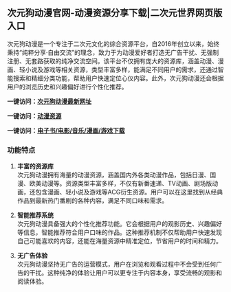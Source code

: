 <h2>次元狗动漫官网-动漫资源分享下载|二次元世界网页版入口</h2>

次元狗动漫是一个专注于二次元文化的综合资源平台，自2016年创立以来，始终秉持“纯粹分享·自由交流”的理念，致力于为动漫爱好者打造无广告干扰、无强制注册、无套路获取的纯净交流空间。该平台不仅拥有庞大的资源库，涵盖动漫、漫画、轻小说及游戏等相关资源，类型丰富多样，能满足不同用户的需求，还通过智能搜索和精细分类功能，帮助用户快速定位心仪内容。此外，次元狗动漫还会根据用户的浏览历史和兴趣偏好进行个性化推荐。

<p><strong>一键访问：</strong><a href="https://www.xxsnav.com/sites/1623.html" target="_blank" ><strong>次元狗动漫最新网址</strong></a></p>
<p><strong>一键访问：</strong><a href="https://www.xxsnav.com/favorites/dongmanziyuan" target="_blank" ><strong>动漫资源</strong></a></p>
<p><strong>一键访问：</strong><a href="https://wangpanziyuan.pages.dev/" target="_blank" ><strong>电子书/电影/音乐/漫画/游戏下载</strong></a></p>

### 功能特点
1. **丰富的资源库**  
   次元狗动漫拥有海量的动漫资源，涵盖国内外各类动漫作品，包括日漫、国漫、欧美动漫等。资源类型丰富多样，不仅有新番速递、TV动画、剧场版动画，还包含漫画、轻小说及游戏等ACG衍生资源。用户可以在这里找到从经典作品到最新热门番剧的各种内容，满足不同口味和需求。

2. **智能推荐系统**  
   次元狗动漫具备强大的个性化推荐功能。它会根据用户的观影历史、兴趣偏好等信息，智能推荐符合用户口味的作品。这种推荐机制不仅帮助用户快速发现自己可能喜欢的内容，还能在海量资源中精准定位，节省用户的时间和精力。

3. **无广告体验**  
   次元狗动漫坚持无广告的运营模式，用户在浏览和观看过程中不会受到任何广告的干扰。这种纯净的体验让用户可以更专注于内容本身，享受流畅的观影和阅读体验。

